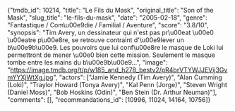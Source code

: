 {"tmdb_id": 10214, "title": "Le Fils du Mask", "original_title": "Son of the Mask", "slug_title": "le-fils-du-mask", "date": "2005-02-18", "genre": "Fantastique / Com\u00e9die / Familial / Aventure", "score": "3.8/10", "synopsis": "Tim Avery, un dessinateur qui n'est pas pr\u00eat \u00e0 \u00eatre p\u00e8re, se retrouve contraint d'\u00e9lever un b\u00e9b\u00e9. Les pouvoirs que lui conf\u00e8re le masque de Loki lui permettront de mener \u00e0 bien cette mission. Seulement le masque tombe entre les mains du b\u00e9b\u00e9...", "image": "https://image.tmdb.org/t/p/w185_and_h278_bestv2/pR4brVTYWJJEVij3GvmYYXjWtXg.jpg", "actors": ["Jamie Kennedy (Tim Avery)", "Alan Cumming (Loki)", "Traylor Howard (Tonya Avery)", "Kal Penn (Jorge)", "Steven Wright (Daniel Moss)", "Bob Hoskins (Odin)", "Ben Stein (Dr. Arthur Neuman)"], "comments": [], "recommandations_id": [10996, 11024, 14164, 10756]}